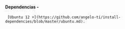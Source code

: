 #### Dependencias - 
     [Ubuntu 12 +](https://github.com/angelo-ti/install-dependencies/blob/master/ubuntu.md).
